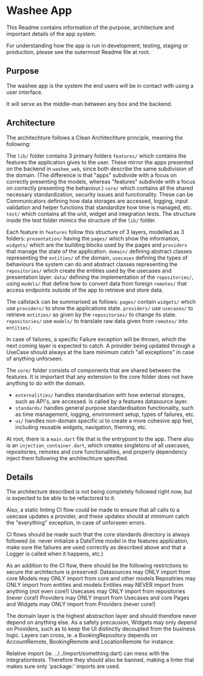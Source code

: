 # Washee App

This Readme contains information of the purpose, architecture and important details of the app system.

For understanding how the app is run in development, testing, staging or production, please see the outermost Readme file at root.

## Purpose
The washee app is the system the end users will be in contact with using a user interface.

It will serve as the middle-man between any box and the backend.

## Architecture
The architechture follows a Clean Architechture principle, meaning the following:

The `lib/` folder contains 3 primary folders
`features/` which contains the features the application gives to the user. These mirror the apps presented on the backend in `washee_web`, since both describe the same subdivision of the domain.
(The difference is that "apps" subdivide with a focus on correctly presenting the models, whereas "features" subdivide with a focus on correctly presenting the behaviour.)
`core/` which contains all the shared necessary standardization, security issues and functionality. These can be Communicators defining how data storages are accessed, logging, input validation and helper functions that standardize how time is managed, etc.
`test/` which contains all the unit, widget and integration tests. The structure inside the test folder mimics the structure of the `lib/` folder.

Each feature in `features` follow this structure of 3 layers, modelled as 3 folders:
`presentation/` having the `pages/` which show the information, `widgets/` which are the building blocks used by the pages and `providers` that manage the state of the application.
`domain/` defining abstract classes representing the `entities/` of the domain, `usecases` defining the types of behaviours the system can do and abstract classes representing the `repositories/` which create the entities used by the usecases and presentation layer.
`data/` defining the implementation of the `repositories/`, using `models/` that define how to convert data from foreign `remotes/` that access endpoints outside of the app to retrieve and store data.

The callstack can be summarised as follows:
`pages/` contain `widgets/` which use `providers/` to show the applications state.
`providers/` use `usecases/` to retrieve `entities/` as given by the `repositories/` to change its state.
`repositories/` use `models/` to translate raw data given from `remotes/` into `entities/`.

In case of failures, a specific Failure exception will be thrown, which the next coming layer is expected to catch.
A provider being updated through a UseCase should always at the bare minimum catch "all exceptions" in case of anything unforseen.

The `core/` folder consists of components that are shared between the features. It is important that any extension to the core folder does not have anything to do with the domain.
- `externalities/` handles standardisation with how external storages, such as API's, are accessed. Is called by a features datasource layer.
- `standards/` handles general purpose standardisation functionality, such as time management, logging, environment setup, types of failures, etc.
- `ui/` handles non-domain specific ui to create a more cohesive app feel, including reusable widgets, navigation, theming, etc.

At root, there is a `main.dart` file that is the entrypoint to the app.
There also is an `injection_container.dart`, which creates singletons of all usecases, repositories, remotes and core functionalities, and properly dependency inject them following the architechture specified.

## Details
The architecture described is not being completely followed right now, but is expected to be able to be refactored to it.

Also, a static linting CI flow could be made to ensure that all calls to a usecase updates a provider, and these updates should at minimum catch the "everything" exception, in case of unforseen errors.

CI flows should be made such that the core standards directory is always followed (ie. never initialize a DateTime model in the features application, make sure the failures are used correctly as described above and that a Logger is called when it happens, etc.)

As an addition to the CI flow, there should be the following restrictions to secure the architecture is preserved:
Datasources may ONLY import from core
Models may ONLY import from core and other models
Repostiries may ONLY import from entities and models
Entities may NEVER import from anything (not even core!)
Usecases may ONLY import from repositories (never core!)
Providers may ONLY import from Usecases and core
Pages and Widgets may ONLY import from Providers (never core!)

The domain layer is the highest abstraction layer and should therefore never depend on anything else.
As a safety precausion, Widgets may only depend on Providers, such as to keep the UI distinctly decoupled from the business logic.
Layers can cross, ie. a BookingRepository depends on AccountRemote, BookingRemote and LocationRemote for instance.

Relative import (ie. ../../import/something.dart) can mess with the integrationtests.
Therefore they should also be banned, making a linter that makes sure only 'package:' imports are used.